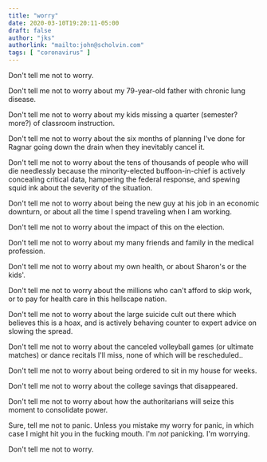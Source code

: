 ```yaml
---
title: "worry"
date: 2020-03-10T19:20:11-05:00
draft: false
author: "jks"
authorlink: "mailto:john@scholvin.com"
tags: [ "coronavirus" ]
---
```


Don't tell me not to worry.

Don't tell me not to worry about my 79-year-old father with chronic lung disease.

Don't tell me not to worry about my kids missing a quarter (semester? more?) of classroom instruction.

Don't tell me not to worry about the six months of planning I've done for Ragnar going down the drain when they inevitably cancel it.

Don't tell me not to worry about the tens of thousands of people who will die needlessly because the minority-elected buffoon-in-chief is actively concealing critical data, hampering the federal response, and spewing squid ink about the severity of the situation.

Don't tell me not to worry about being the new guy at his job in an economic downturn, or about all the time I spend traveling when I am working.

Don't tell me not to worry about the impact of this on the election.

Don't tell me not to worry about my many friends and family in the medical profession.

Don't tell me not to worry about my own health, or about Sharon's or the kids'.

Don't tell me not to worry about the millions who can't afford to skip work, or to pay for health care in this hellscape nation.

Don't tell me not to worry about the large suicide cult out there which believes this is a hoax, and is actively behaving counter to expert advice on slowing the spread.

Don't tell me not to worry about the canceled volleyball games (or ultimate matches) or dance recitals I'll miss, none of which will be rescheduled..

Don't tell me not to worry about being ordered to sit in my house for weeks.

Don't tell me not to worry about the college savings that disappeared.

Don't tell me not to worry about how the authoritarians will seize this moment to consolidate power.

Sure, tell me not to panic. Unless you mistake my worry for panic, in which case I might hit you in the fucking mouth. I'm _not_ panicking. I'm worrying.

Don't tell me not to worry.
